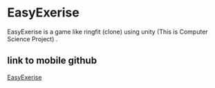 # EasyExerise
EasyExerise is a game like ringfit (clone) using unity (This is Computer Science Project) .

## link to mobile github
[EasyExerise](https://github.com/Ford-Narongrit/EasyExerise_Mobile)
